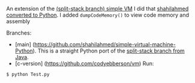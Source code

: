 An extension of the [(split-stack branch) simple VM](https://github.com/parrt/simple-virtual-machine/tree/split-stack) I did that [shahilahmed converted to Python](https://github.com/shahilahmed/simple-virtual-machine-Python). I added `dumpCodeMemory()` to view code memory and assembly

Branches:

* [main] (https://github.com/shahilahmed/simple-virtual-machine-Python). This is a straight Python port of the [split-stack branch from Java](https://github.com/parrt/simple-virtual-machine/tree/split-stack).
* [c-version] (https://github.com/codyebberson/vm) 
Run:

```bash
$ python Test.py
```

